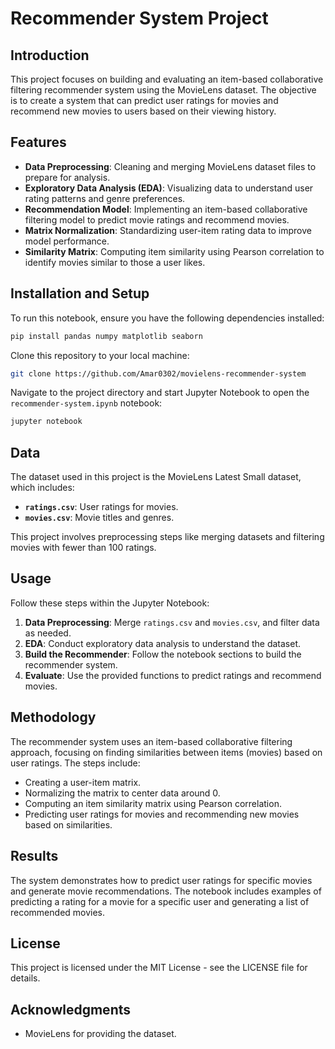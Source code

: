 # Recommender System Project

## Introduction

This project focuses on building and evaluating an item-based collaborative filtering recommender system using the MovieLens dataset. The objective is to create a system that can predict user ratings for movies and recommend new movies to users based on their viewing history.

## Features

- **Data Preprocessing**: Cleaning and merging MovieLens dataset files to prepare for analysis.
- **Exploratory Data Analysis (EDA)**: Visualizing data to understand user rating patterns and genre preferences.
- **Recommendation Model**: Implementing an item-based collaborative filtering model to predict movie ratings and recommend movies.
- **Matrix Normalization**: Standardizing user-item rating data to improve model performance.
- **Similarity Matrix**: Computing item similarity using Pearson correlation to identify movies similar to those a user likes.

## Installation and Setup

To run this notebook, ensure you have the following dependencies installed:

```bash
pip install pandas numpy matplotlib seaborn
```

Clone this repository to your local machine:

```bash
git clone https://github.com/Amar0302/movielens-recommender-system
```

Navigate to the project directory and start Jupyter Notebook to open the `recommender-system.ipynb` notebook:

```bash
jupyter notebook
```

## Data

The dataset used in this project is the MovieLens Latest Small dataset, which includes:
- **`ratings.csv`**: User ratings for movies.
- **`movies.csv`**: Movie titles and genres.

This project involves preprocessing steps like merging datasets and filtering movies with fewer than 100 ratings.

## Usage

Follow these steps within the Jupyter Notebook:

1. **Data Preprocessing**: Merge `ratings.csv` and `movies.csv`, and filter data as needed.
2. **EDA**: Conduct exploratory data analysis to understand the dataset.
3. **Build the Recommender**: Follow the notebook sections to build the recommender system.
4. **Evaluate**: Use the provided functions to predict ratings and recommend movies.

## Methodology

The recommender system uses an item-based collaborative filtering approach, focusing on finding similarities between items (movies) based on user ratings. The steps include:

- Creating a user-item matrix.
- Normalizing the matrix to center data around 0.
- Computing an item similarity matrix using Pearson correlation.
- Predicting user ratings for movies and recommending new movies based on similarities.

## Results

The system demonstrates how to predict user ratings for specific movies and generate movie recommendations. The notebook includes examples of predicting a rating for a movie for a specific user and generating a list of recommended movies.

## License

This project is licensed under the MIT License - see the LICENSE file for details.

## Acknowledgments

- MovieLens for providing the dataset.



